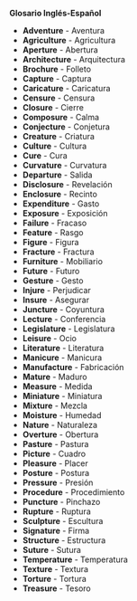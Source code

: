 

**Glosario Inglés-Español**

*   **Adventure** - Aventura
*   **Agriculture** - Agricultura
*   **Aperture** - Abertura
*   **Architecture** - Arquitectura
*   **Brochure** - Folleto
*   **Capture** - Captura
*   **Caricature** - Caricatura
*   **Censure** - Censura
*   **Closure** - Cierre
*   **Composure** - Calma
*   **Conjecture** - Conjetura
*   **Creature** - Criatura
*   **Culture** - Cultura
*   **Cure** - Cura
*   **Curvature** - Curvatura
*   **Departure** - Salida
*   **Disclosure** - Revelación
*   **Enclosure** - Recinto
*   **Expenditure** - Gasto
*   **Exposure** - Exposición
*   **Failure** - Fracaso
*   **Feature** - Rasgo
*   **Figure** - Figura
*   **Fracture** - Fractura
*   **Furniture** - Mobiliario
*   **Future** - Futuro
*   **Gesture** - Gesto
*   **Injure** - Perjudicar
*   **Insure** - Asegurar
*   **Juncture** - Coyuntura
*   **Lecture** - Conferencia
*   **Legislature** - Legislatura
*   **Leisure** - Ocio
*   **Literature** - Literatura
*   **Manicure** - Manicura
*   **Manufacture** - Fabricación
*   **Mature** - Maduro
*   **Measure** - Medida
*   **Miniature** - Miniatura
*   **Mixture** - Mezcla
*   **Moisture** - Humedad
*   **Nature** - Naturaleza
*   **Overture** - Obertura
*   **Pasture** - Pastura
*   **Picture** - Cuadro
*   **Pleasure** - Placer
*   **Posture** - Postura
*   **Pressure** - Presión
*   **Procedure** - Procedimiento
*   **Puncture** - Pinchazo
*   **Rupture** - Ruptura
*   **Sculpture** - Escultura
*   **Signature** - Firma
*   **Structure** - Estructura
*   **Suture** - Sutura
*   **Temperature** - Temperatura
*   **Texture** - Textura
*   **Torture** - Tortura
*   **Treasure** - Tesoro